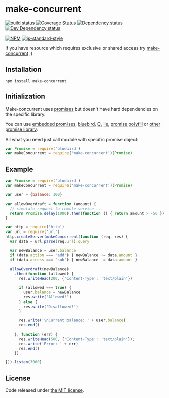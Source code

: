 # make-concurrent

[![build status](https://img.shields.io/travis/fanatid/make-concurrent.svg?branch=master&style=flat-square)](http://travis-ci.org/fanatid/make-concurrent)
[![Coverage Status](https://img.shields.io/coveralls/fanatid/make-concurrent.svg?style=flat-square)](https://coveralls.io/r/fanatid/make-concurrent)
[![Dependency status](https://img.shields.io/david/fanatid/make-concurrent.svg?style=flat-square)](https://david-dm.org/fanatid/make-concurrent#info=dependencies)
[![Dev Dependency status](https://img.shields.io/david/fanatid/make-concurrent.svg?style=flat-square)](https://david-dm.org/fanatid/make-concurrent#info=devDependencies)

[![NPM](https://nodei.co/npm/make-concurrent.png)](https://www.npmjs.com/package/make-concurrent)
[![js-standard-style](https://cdn.rawgit.com/feross/standard/master/badge.svg)](https://github.com/feross/standard)

If you have resource which requires exclusive or shared access try [make-concurrent](https://github.com/fanatid/make-concurrent) ;)

## Installation

```
npm install make-concurrent
```

## Initialization

Make-concurrent uses [promises](https://promisesaplus.com/) but doesn't have hard dependencies on the specific library.

You can use [embedded promises](https://developer.mozilla.org/en-US/docs/Web/JavaScript/Reference/Global_Objects/Promise), [bluebird](https://github.com/petkaantonov/bluebird), [Q](https://github.com/kriskowal/q), [lie](https://github.com/calvinmetcalf/lie), [promise polyfill](https://github.com/jakearchibald/es6-promise) or [other promise library](https://www.npmjs.com/search?q=promises).

All what you need just call module with specific promise object:

```js
var Promise = require('bluebird')
var makeConcurrent = require('make-concurrent')(Promise)
```

## Example

```js
var Promise = require('bluebird')
var makeConcurrent = require('make-concurrent')(Promise)

var user = {balance: 100}

var allowOverdraft = function (amount) {
  // simulate request to remote service ...
  return Promise.delay(1000).then(function () { return amount > -50 })
}

var http = require('http')
var url = require('url')
http.createServer(makeConcurrent(function (req, res) {
  var data = url.parse(req.url).query

  var newBalance = user.balance
  if (data.action === 'add') { newBalance += data.amount }
  if (data.access === 'sub') { newBalance -= data.amount }

  allowOverdraft(newBalance)
    .then(function (allowed) {
      res.writeHead(200, {'Content-Type': 'text/plain'})

      if (allowed === true) {
        user.balance = newBalance
        res.write('Allowed!')
      } else {
        res.write('Disallowed!')
      }

      res.write('\nCurrent balance: ' + user.balance)
      res.end()

    }, function (err) {
      res.writeHead(500, {'Content-Type': 'text/plain'});
      res.write('Error: ' + err)
      res.end()
    })

})).listen(3000)
```

## License

Code released under [the MIT license](https://github.com/fanatid/make-concurrent/blob/master/LICENSE).
